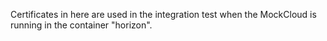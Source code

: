 Certificates in here are used in the integration test when the MockCloud is running in the container "horizon".